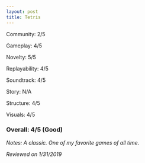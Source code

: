 ```yaml
---
layout: post
title: Tetris
---
```


Community: 2/5

Gameplay: 4/5

Novelty: 5/5

Replayability: 4/5

Soundtrack: 4/5

Story: N/A

Structure: 4/5

Visuals: 4/5

### Overall: 4/5 (Good)

*Notes: A classic. One of my favorite games of all time.*

*Reviewed on 1/31/2019*
